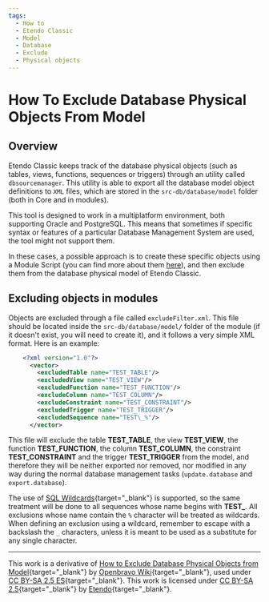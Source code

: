 ```yaml
---
tags:
  - How to 
  - Etendo Classic
  - Model
  - Database
  - Exclude
  - Physical objects
---
```


# How To Exclude Database Physical Objects From Model

## Overview

Etendo Classic keeps track of the database physical objects (such as tables, views, functions, sequences or triggers) through an utility called `dbsourcemanager`. This utility is able to export all the database model object definitions to `XML` files, which are stored in the `src-db/database/model` folder (both in Core and in modules).

This tool is designed to work in a multiplatform environment, both supporting Oracle and PostgreSQL. This means that sometimes if specific syntax or features of a particular Database Management System are used, the tool might not support them.

In these cases, a possible approach is to create these specific objects using a Module Script (you can find more about them [here](../how-to-guides/how-to-create-build-validations-and-module-scripts.md)), and then exclude them from the database physical model of Etendo Classic.

## Excluding objects in modules

Objects are excluded through a file called `excludeFilter.xml`. This file should be located inside the `src-db/database/model/` folder of the module (if it doesn't exist, you will need to create it), and it follows a very simple XML format. Here is an example:

```xml
    <?xml version="1.0"?>
      <vector>
        <excludedTable name="TEST_TABLE"/>
        <excludedView name="TEST_VIEW"/>
        <excludedFunction name="TEST_FUNCTION"/>
        <excludeColumn name="TEST_COLUMN"/>
        <excludeConstraint name="TEST_CONSTRAINT"/>
        <excludedTrigger name="TEST_TRIGGER"/>
        <excludedSequence name="TEST\_%"/>
      </vector>
```

This file will exclude the table **TEST_TABLE**, the view **TEST_VIEW**, the function **TEST_FUNCTION**, the column **TEST_COLUMN**, the constraint **TEST_CONSTRAINT** and the trigger **TEST_TRIGGER** from the model, and therefore they will be neither exported nor removed, nor modified in any way during the normal database management tasks (`update.database` and `export.database`).

The use of [SQL Wildcards](https://www.w3schools.com/sql/sql_wildcards.asp){target="\_blank"} is supported, so the same treatment will be done to all sequences whose name begins with **TEST_**. All exclusions whose name contain the `%` character will be treated as wildcards. When defining an exclusion using a wildcard, remember to escape with a backslash the `_` characters, unless it is meant to be used as a substitute for any single character.

---

This work is a derivative of [How to Exclude Database Physical Objects from Model](https://wiki.openbravo.com/wiki/How_to_exclude_Database_Physical_Objects_From_Model){target="\_blank"} by [Openbravo Wiki](http://wiki.openbravo.com/wiki/Welcome_to_Openbravo){target="\_blank"}, used under [CC BY-SA 2.5 ES](https://creativecommons.org/licenses/by-sa/2.5/es/){target="\_blank"}. This work is licensed under [CC BY-SA 2.5](https://creativecommons.org/licenses/by-sa/2.5/){target="\_blank"} by [Etendo](https://etendo.software){target="\_blank"}.